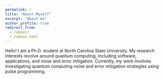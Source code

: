 ```yaml
---
permalink: /
title: "About Myself"
excerpt: "About me"
author_profile: true
redirect_from: 
  - /about/
  - /about.html
---
```


Hello! I am a Ph.D. student at North Carolina State University. My research interests revolve around quantum computing, including software, applications, and noise and error mitigation. Currently, my work involves investigating quantum computing noise and error mitigation strategies using pulse programming.  

